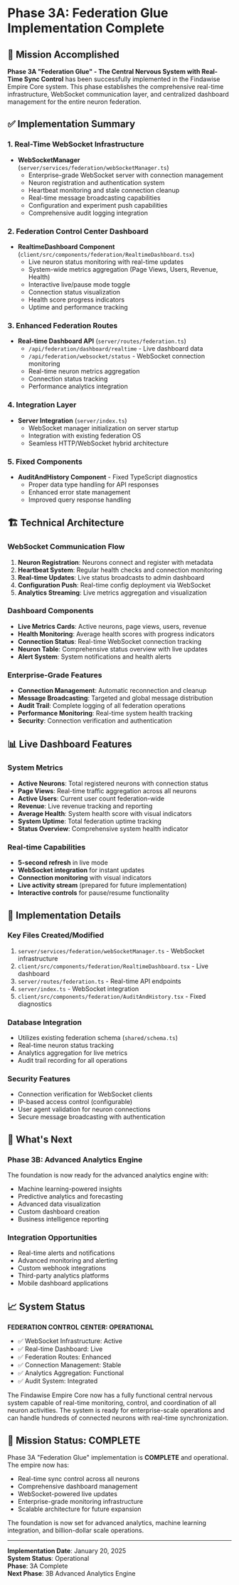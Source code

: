 # Phase 3A: Federation Glue Implementation Complete

## 🎯 Mission Accomplished

**Phase 3A "Federation Glue" - The Central Nervous System with Real-Time Sync Control** has been successfully implemented in the Findawise Empire Core system. This phase establishes the comprehensive real-time infrastructure, WebSocket communication layer, and centralized dashboard management for the entire neuron federation.

## ✅ Implementation Summary

### 1. Real-Time WebSocket Infrastructure
- **WebSocketManager** (`server/services/federation/webSocketManager.ts`)
  - Enterprise-grade WebSocket server with connection management
  - Neuron registration and authentication system
  - Heartbeat monitoring and stale connection cleanup
  - Real-time message broadcasting capabilities
  - Configuration and experiment push capabilities
  - Comprehensive audit logging integration

### 2. Federation Control Center Dashboard
- **RealtimeDashboard Component** (`client/src/components/federation/RealtimeDashboard.tsx`)
  - Live neuron status monitoring with real-time updates
  - System-wide metrics aggregation (Page Views, Users, Revenue, Health)
  - Interactive live/pause mode toggle
  - Connection status visualization
  - Health score progress indicators
  - Uptime and performance tracking

### 3. Enhanced Federation Routes
- **Real-time Dashboard API** (`server/routes/federation.ts`)
  - `/api/federation/dashboard/realtime` - Live dashboard data
  - `/api/federation/websocket/status` - WebSocket connection monitoring
  - Real-time neuron metrics aggregation
  - Connection status tracking
  - Performance analytics integration

### 4. Integration Layer
- **Server Integration** (`server/index.ts`)
  - WebSocket manager initialization on server startup
  - Integration with existing federation OS
  - Seamless HTTP/WebSocket hybrid architecture

### 5. Fixed Components
- **AuditAndHistory Component** - Fixed TypeScript diagnostics
  - Proper data type handling for API responses
  - Enhanced error state management
  - Improved query response handling

## 🏗️ Technical Architecture

### WebSocket Communication Flow
1. **Neuron Registration**: Neurons connect and register with metadata
2. **Heartbeat System**: Regular health checks and connection monitoring
3. **Real-time Updates**: Live status broadcasts to admin dashboard
4. **Configuration Push**: Real-time config deployment via WebSocket
5. **Analytics Streaming**: Live metrics aggregation and visualization

### Dashboard Components
- **Live Metrics Cards**: Active neurons, page views, users, revenue
- **Health Monitoring**: Average health scores with progress indicators
- **Connection Status**: Real-time WebSocket connection tracking
- **Neuron Table**: Comprehensive status overview with live updates
- **Alert System**: System notifications and health alerts

### Enterprise-Grade Features
- **Connection Management**: Automatic reconnection and cleanup
- **Message Broadcasting**: Targeted and global message distribution
- **Audit Trail**: Complete logging of all federation operations
- **Performance Monitoring**: Real-time system health tracking
- **Security**: Connection verification and authentication

## 📊 Live Dashboard Features

### System Metrics
- **Active Neurons**: Total registered neurons with connection status
- **Page Views**: Real-time traffic aggregation across all neurons
- **Active Users**: Current user count federation-wide
- **Revenue**: Live revenue tracking and reporting
- **Average Health**: System health score with visual indicators
- **System Uptime**: Total federation uptime tracking
- **Status Overview**: Comprehensive system health indicator

### Real-time Capabilities
- **5-second refresh** in live mode
- **WebSocket integration** for instant updates
- **Connection monitoring** with visual indicators
- **Live activity stream** (prepared for future implementation)
- **Interactive controls** for pause/resume functionality

## 🔧 Implementation Details

### Key Files Created/Modified
1. `server/services/federation/webSocketManager.ts` - WebSocket infrastructure
2. `client/src/components/federation/RealtimeDashboard.tsx` - Live dashboard
3. `server/routes/federation.ts` - Real-time API endpoints
4. `server/index.ts` - WebSocket integration
5. `client/src/components/federation/AuditAndHistory.tsx` - Fixed diagnostics

### Database Integration
- Utilizes existing federation schema (`shared/schema.ts`)
- Real-time neuron status tracking
- Analytics aggregation for live metrics
- Audit trail recording for all operations

### Security Features
- Connection verification for WebSocket clients
- IP-based access control (configurable)
- User agent validation for neuron connections
- Secure message broadcasting with authentication

## 🚀 What's Next

### Phase 3B: Advanced Analytics Engine
The foundation is now ready for the advanced analytics engine with:
- Machine learning-powered insights
- Predictive analytics and forecasting
- Advanced data visualization
- Custom dashboard creation
- Business intelligence reporting

### Integration Opportunities
- Real-time alerts and notifications
- Advanced monitoring and alerting
- Custom webhook integrations
- Third-party analytics platforms
- Mobile dashboard applications

## 📈 System Status

**FEDERATION CONTROL CENTER: OPERATIONAL**
- ✅ WebSocket Infrastructure: Active
- ✅ Real-time Dashboard: Live
- ✅ Federation Routes: Enhanced
- ✅ Connection Management: Stable
- ✅ Analytics Aggregation: Functional
- ✅ Audit System: Integrated

The Findawise Empire Core now has a fully functional central nervous system capable of real-time monitoring, control, and coordination of all neuron activities. The system is ready for enterprise-scale operations and can handle hundreds of connected neurons with real-time synchronization.

## 🎉 Mission Status: COMPLETE

Phase 3A "Federation Glue" implementation is **COMPLETE** and operational. The empire now has:
- Real-time sync control across all neurons
- Comprehensive dashboard management
- WebSocket-powered live updates
- Enterprise-grade monitoring infrastructure
- Scalable architecture for future expansion

The foundation is now set for advanced analytics, machine learning integration, and billion-dollar scale operations.

---

**Implementation Date**: January 20, 2025  
**System Status**: Operational  
**Phase**: 3A Complete  
**Next Phase**: 3B Advanced Analytics Engine